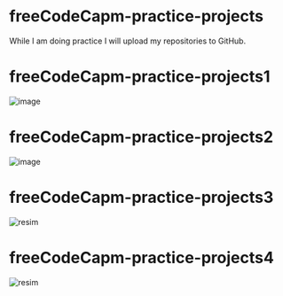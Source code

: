 # freeCodeCapm-practice-projects
While I am doing practice I will upload my repositories to GitHub.

# freeCodeCapm-practice-projects1

![image](https://github.com/Umudvarr/freeCodeCapm-practice-projects/assets/126266744/a716e393-2d41-412e-9eb2-db3a0e5c5d6f)

# freeCodeCapm-practice-projects2

![image](https://github.com/Umudvarr/freeCodeCapm-practice-projects/assets/126266744/49ffd835-f55d-4c29-a54d-b30b19416e8a)

# freeCodeCapm-practice-projects3

![resim](https://github.com/Umudvarr/freeCodeCapm-practice-projects/assets/126266744/e6a20cf5-09a6-4a77-81b6-00f8f0625328)

# freeCodeCapm-practice-projects4

![resim](https://github.com/Umudvarr/freeCodeCapm-practice-projects/assets/126266744/a259a939-9649-4597-9cbd-700fda9714f8)
